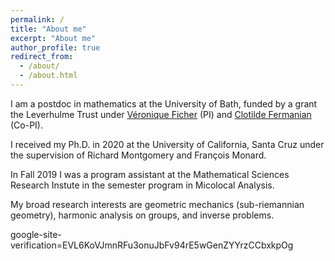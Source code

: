 ```yaml
---
permalink: /
title: "About me"
excerpt: "About me"
author_profile: true
redirect_from: 
  - /about/
  - /about.html
---
```

I am a postdoc in mathematics at the University of Bath, funded by a grant the Leverhulme Trust under [Véronique Ficher](https://people.bath.ac.uk/vcmf20/) (PI) and [Clotilde Fermanian](https://perso.math.u-pem.fr/fermanian.clotilde/) (Co-PI).  <br/>

I received my Ph.D. in 2020 at the University of California, Santa Cruz under the supervision of Richard Montgomery and François Monard. <br/>

In Fall 2019 I was a program assistant at the Mathematical Sciences Research Instute in the semester program in Micolocal Analysis. <br/>

My broad research interests are geometric mechanics (sub-riemannian geometry), harmonic analysis on groups, and inverse problems. 

google-site-verification=EVL6KoVJmnRFu3onuJbFv94rE5wGenZYYrzCCbxkpOg
